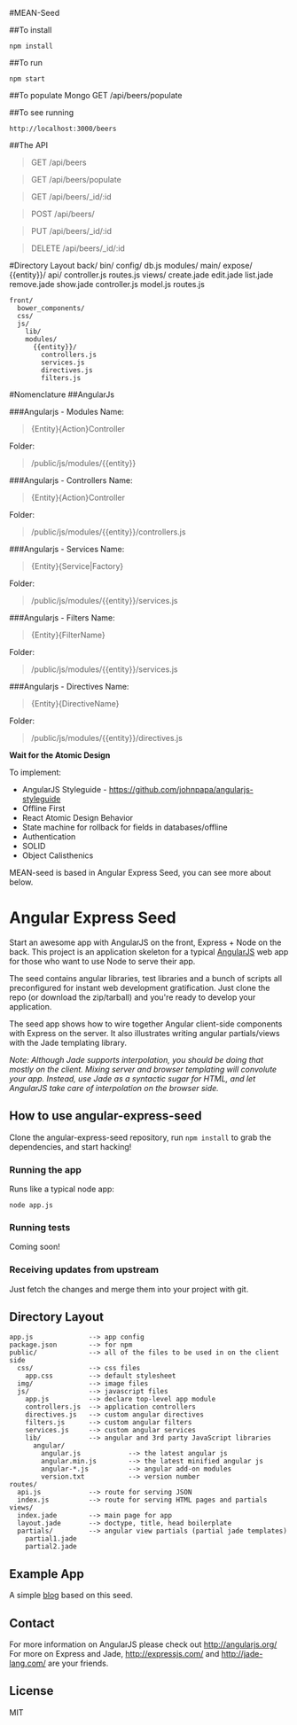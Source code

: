 #MEAN-Seed

##To install

    npm install

##To run

    npm start

##To populate Mongo
    GET /api/beers/populate

##To see running

    http://localhost:3000/beers

##The API

> GET /api/beers

> GET /api/beers/populate

> GET /api/beers/\_id/:id

> POST /api/beers/

> PUT /api/beers/\_id/:id

> DELETE /api/beers/\_id/:id


#Directory Layout
    back/
      bin/
      config/
        db.js
      modules/
        main/
        expose/
        {{entity}}/
          api/
            controller.js
            routes.js
          views/
            create.jade
            edit.jade
            list.jade
            remove.jade
            show.jade
          controller.js
          model.js
          routes.js

    front/
      bower_components/
      css/
      js/
        lib/
        modules/
          {{entity}}/
            controllers.js
            services.js
            directives.js
            filters.js


#Nomenclature
##AngularJs

###Angularjs - Modules
Name:
>{Entity}{Action}Controller

Folder:
>/public/js/modules/{{entity}}

###Angularjs - Controllers
Name:
>{Entity}{Action}Controller

Folder:
>/public/js/modules/{{entity}}/controllers.js

###Angularjs - Services
Name:
>{Entity}{Service|Factory}

Folder:
>/public/js/modules/{{entity}}/services.js

###Angularjs - Filters
Name:
>{Entity}{FilterName}

Folder:
>/public/js/modules/{{entity}}/services.js

###Angularjs - Directives
Name:
>{Entity}{DirectiveName}

Folder:
>/public/js/modules/{{entity}}/directives.js


**Wait for the Atomic Design**

To implement:

- AngularJS Styleguide - https://github.com/johnpapa/angularjs-styleguide
- Offline First
- React Atomic Design Behavior
- State machine for rollback for fields in databases/offline
- Authentication
- SOLID
- Object Calisthenics


MEAN-seed is based in Angular Express Seed, you can see more about below.

# Angular Express Seed

Start an awesome app with AngularJS on the front, Express + Node on the back. This project is an
application skeleton for a typical [AngularJS](http://angularjs.org/) web app for those who want
to use Node to serve their app.

The seed contains angular libraries, test libraries and a bunch of scripts all preconfigured for
instant web development gratification. Just clone the repo (or download the zip/tarball) and
you're ready to develop your application.

The seed app shows how to wire together Angular client-side components with Express on the server.
It also illustrates writing angular partials/views with the Jade templating library.

_Note: Although Jade supports interpolation, you should be doing that mostly on the client. Mixing
server and browser templating will convolute your app. Instead, use Jade as a syntactic sugar for
HTML, and let AngularJS take care of interpolation on the browser side._

## How to use angular-express-seed

Clone the angular-express-seed repository, run `npm install` to grab the dependencies, and start hacking!

### Running the app

Runs like a typical node app:

    node app.js

### Running tests

Coming soon!

### Receiving updates from upstream

Just fetch the changes and merge them into your project with git.


## Directory Layout
    
    app.js              --> app config
    package.json        --> for npm
    public/             --> all of the files to be used in on the client side
      css/              --> css files
        app.css         --> default stylesheet
      img/              --> image files
      js/               --> javascript files
        app.js          --> declare top-level app module
        controllers.js  --> application controllers
        directives.js   --> custom angular directives
        filters.js      --> custom angular filters
        services.js     --> custom angular services
        lib/            --> angular and 3rd party JavaScript libraries
          angular/
            angular.js            --> the latest angular js
            angular.min.js        --> the latest minified angular js
            angular-*.js          --> angular add-on modules
            version.txt           --> version number
    routes/
      api.js            --> route for serving JSON
      index.js          --> route for serving HTML pages and partials
    views/
      index.jade        --> main page for app
      layout.jade       --> doctype, title, head boilerplate
      partials/         --> angular view partials (partial jade templates)
        partial1.jade
        partial2.jade



## Example App

A simple [blog](https://github.com/btford/angular-express-blog) based on this seed.


## Contact

For more information on AngularJS please check out http://angularjs.org/
For more on Express and Jade, http://expressjs.com/ and http://jade-lang.com/ are
your friends.

## License
MIT






